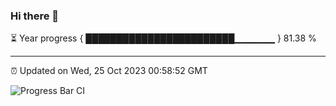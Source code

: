 ### Hi there 👋

⏳ Year progress { ████████████████████████▁▁▁▁▁▁ } 81.38 %

---

⏰ Updated on Wed, 25 Oct 2023 00:58:52 GMT

![Progress Bar CI](https://github.com/liununu/liununu/workflows/Progress%20Bar%20CI/badge.svg)
